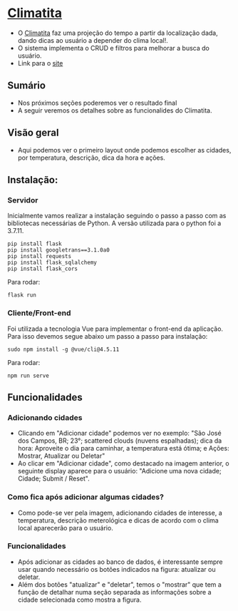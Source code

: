 # [Climatita](https://climatita-exame.herokuapp.com/)
 - O [Climatita](https://climatita-exame.herokuapp.com/) faz uma projeção do tempo a partir da localização dada, dando dicas ao usuário a depender do clima local!.
 - O sistema implementa o CRUD e filtros para melhorar a busca do usuário.
 - Link para o [site]([Climatita](https://climatita-exame.herokuapp.com/))

## Sumário
 - Nos próximos seções poderemos ver o resultado final
 - A seguir veremos os detalhes sobre as funcionalides do Climatita.

## Visão geral
 - Aqui podemos ver o primeiro layout onde podemos escolher as cidades, por temperatura, descrição, dica da hora e ações.

## Instalação:

### Servidor
Inicialmente vamos realizar a instalação seguindo o passo a passo com as bibliotecas necessárias de Python. A versão utilizada para o python foi a 3.7.11.

```
pip install flask
pip install googletrans==3.1.0a0
pip install requests
pip install flask_sqlalchemy
pip install flask_cors
```
Para rodar:
```
flask run
```

### Cliente/Front-end
Foi utilizada a tecnologia Vue para implementar o front-end da aplicação. Para isso devemos segue abaixo um passo a passo para instalação:
```
sudo npm install -g @vue/cli@4.5.11
```

Para rodar:
```
npm run serve
```

## Funcionalidades

### Adicionando cidades
 - Clicando em "Adicionar cidade" podemos ver no exemplo: "São José dos Campos, BR; 23°; scattered clouds (nuvens espalhadas); dica da hora: Aproveite o dia para caminhar, a temperatura está ótima; e Ações: Mostrar, Atualizar ou Deletar"
 - Ao clicar em "Adicionar cidade", como destacado na imagem anterior, o seguinte display aparece para o usuário: "Adicione uma nova cidade; Cidade; Submit / Reset".

### Como fica após adicionar algumas cidades?
 - Como pode-se ver pela imagem, adicionando cidades de interesse, a temperatura, descrição meterológica e dicas de acordo com o clima local aparecerão para o usuário.

### Funcionalidades
 - Após adicionar as cidades ao banco de dados, é interessante sempre usar quando necessário os botões indicados na figura: atualizar ou deletar.
 - Além dos botões "atualizar" e "deletar", temos o "mostrar" que tem a função de detalhar numa seção separada as informações sobre a cidade selecionada como mostra a figura.
